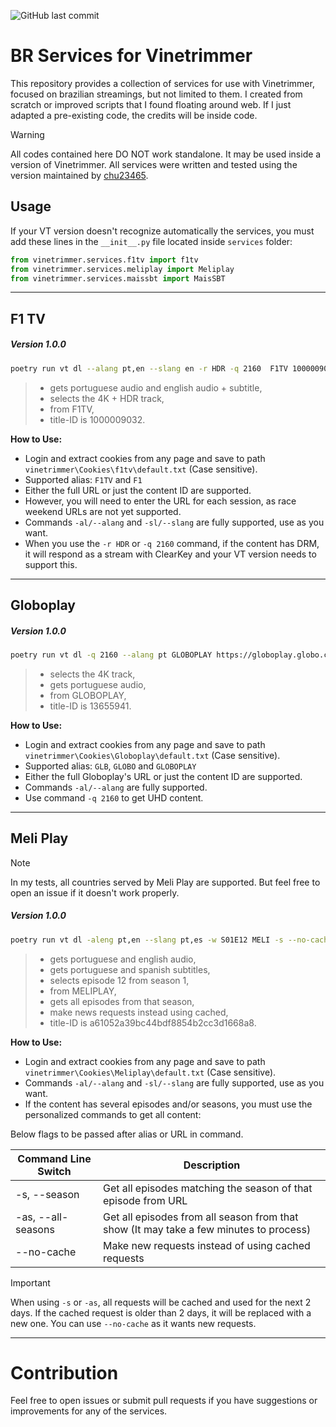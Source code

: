 ![GitHub last commit](https://img.shields.io/github/last-commit/limaalef/BR-Services-for-Vinetrimmer?logo=github)

# BR Services for Vinetrimmer

This repository provides a collection of services for use with Vinetrimmer, focused on brazilian streamings, but not limited to them. I created from scratch or improved scripts that I found floating around web. If I just adapted a pre-existing code, the credits will be inside code.

> [!WARNING]
> All codes contained here DO NOT work standalone.
> It may be used inside a version of Vinetrimmer.
> All services were written and tested using the version maintained by [chu23465](https://github.com/chu23465/VT-PR).

## Usage

If your VT version doesn't recognize automatically the services, you must add these lines in the `__init__.py` file located inside `services` folder:

```python
from vinetrimmer.services.f1tv import f1tv
from vinetrimmer.services.meliplay import Meliplay
from vinetrimmer.services.maissbt import MaisSBT
```

---

## F1 TV
##### Version 1.0.0

```bash
poetry run vt dl --alang pt,en --slang en -r HDR -q 2160  F1TV 1000009032
```

> - gets portuguese audio and english audio + subtitle,
> - selects the 4K + HDR track,
> - from F1TV,
> - title-ID is 1000009032.

**How to Use:**  
- Login and extract cookies from any page and save to path `vinetrimmer\Cookies\f1tv\default.txt` (Case sensitive).
- Supported alias: `F1TV` and `F1`
- Either the full URL or just the content ID are supported.
- However, you will need to enter the URL for each session, as race weekend URLs are not yet supported.
- Commands `-al/--alang` and `-sl/--slang` are fully supported, use as you want.
- When you use the `-r HDR` or `-q 2160` command, if the content has DRM, it will respond as a stream with ClearKey and your VT version needs to support this.

---

## Globoplay
##### Version 1.0.0

```bash
poetry run vt dl -q 2160 --alang pt GLOBOPLAY https://globoplay.globo.com/v/13655941/
```

> - selects the 4K track,
> - gets portuguese audio,
> - from GLOBOPLAY,
> - title-ID is 13655941.

**How to Use:**  
- Login and extract cookies from any page and save to path `vinetrimmer\Cookies\Globoplay\default.txt` (Case sensitive).
- Supported alias: `GLB`, `GLOBO` and `GLOBOPLAY`
- Either the full Globoplay's URL or just the content ID are supported.
- Commands `-al/--alang` are fully supported.
- Use command `-q 2160` to get UHD content.

---

## Meli Play

> [!NOTE]
> In my tests, all countries served by Meli Play are supported. But feel free to open an issue if it doesn't work properly.
##### Version 1.0.0

```bash
poetry run vt dl -aleng pt,en --slang pt,es -w S01E12 MELI -s --no-cache https://play.mercadolivre.com.br/assistir/piloto/a61052a39bc44bdf8854b2cc3d1668a8
```

> - gets portuguese and english audio,
> - gets portuguese and spanish subtitles,
> - selects episode 12 from season 1,
> - from MELIPLAY,
> - gets all episodes from that season,
> - make news requests instead using cached,
> - title-ID is a61052a39bc44bdf8854b2cc3d1668a8.

**How to Use:**  
- Login and extract cookies from any page and save to path `vinetrimmer\Cookies\Meliplay\default.txt` (Case sensitive).
- Commands `-al/--alang` and `-sl/--slang` are fully supported, use as you want.
- If the content has several episodes and/or seasons, you must use the personalized commands to get all content:

Below flags to be passed after alias or URL in command.

|  Command Line Switch                | Description                                    |
|-------------------------------------|------------------------------------------------|
|  -s, --season       | Get all episodes matching the season of that episode from URL  |
|  -as, --all-seasons | Get all episodes from all season from that show (It may take a few minutes to process) |
|  --no-cache         | Make new requests instead of using cached requests             |

> [!IMPORTANT]
> When using `-s` or `-as`, all requests will be cached and used for the next 2 days. If the cached request
> is older than 2 days, it will be replaced with a new one. You can use `--no-cache` as it wants new requests.

---

# Contribution

Feel free to open issues or submit pull requests if you have suggestions or improvements for any of the services.
